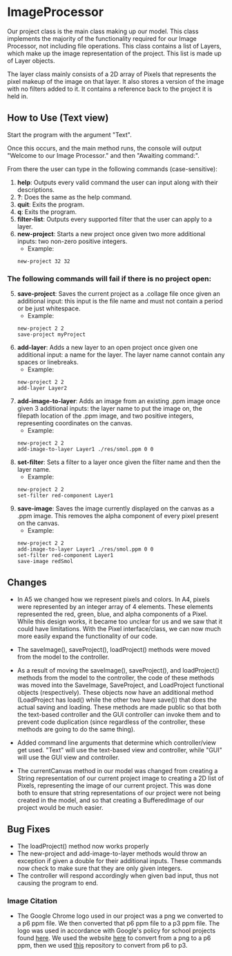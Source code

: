 # ImageProcessor

Our project class is the main class making up our model. This class implements the majority of the 
functionality required for our Image Processor, not including file operations. This class contains
a list of Layers, which make up the image representation of the project. This list is made up of 
Layer objects.

The layer class mainly consists of a 2D array of Pixels that represents the pixel makeup of the 
image on that layer. It also stores a version of the image with no filters added to it. It contains
a reference back to the project it is held in. 

## How to Use (Text view)

Start the program with the argument "Text".

Once this occurs, and the main method runs, the console will output 
"Welcome to our Image Processor." and then "Awaiting command:".

From there the user can type in the following commands (case-sensitive):

1. **help**: Outputs every valid command the user can input along with their descriptions.
2. **?**: Does the same as the help command.
3. **quit**: Exits the program.
4. **q**: Exits the program.
3. **filter-list**: Outputs every supported filter that the user can apply to a layer.
4. **new-project**: Starts a new project once given two more additional inputs: 
   two non-zero positive integers.
   * Example:
   ``` 
   new-project 32 32
   ```

### The following commands will fail if there is no project open:

5. **save-project**: Saves the current project as a .collage file once given an additional input:
   this input is the file name and must not contain a period or be just whitespace. 
   * Example:
   ``` 
   new-project 2 2 
   save-project myProject
   ```
6. **add-layer**: Adds a new layer to an open project once given one additional input:
   a name for the layer. The layer name cannot contain any spaces or linebreaks.
   * Example:
   ``` 
   new-project 2 2 
   add-layer Layer2
   ```
7. **add-image-to-layer**: Adds an image from an existing .ppm image once given 3 additional inputs:
   the layer name to put the image on, the filepath location of the .ppm image, and two positive
   integers, representing coordinates on the canvas.
   * Example:
   ``` 
   new-project 2 2 
   add-image-to-layer Layer1 ./res/smol.ppm 0 0
   ```
8. **set-filter**: Sets a filter to a layer once given the filter name and then the layer name.
   * Example:
   ``` 
   new-project 2 2 
   set-filter red-component Layer1
   ```
9. **save-image**: Saves the image currently displayed on the canvas as a .ppm image. This removes
   the alpha component of every pixel present on the canvas.
   * Example:
   ``` 
   new-project 2 2 
   add-image-to-layer Layer1 ./res/smol.ppm 0 0
   set-filter red-component Layer1
   save-image redSmol
   ```

## Changes

* In A5 we changed how we represent pixels and colors. In A4, pixels were represented by an
integer array of 4 elements. These elements represented the red, green, blue, and alpha
components of a Pixel. While this design works, it became too unclear for us and we saw that
it could have limitations. With the Pixel interface/class, we can now much more easily
expand the functionality of our code.

* The saveImage(), saveProject(), loadProject() methods were moved from the model to the controller.

* As a result of moving the saveImage(), saveProject(), and loadProject() methods from the model
  to the controller, the code of these methods was moved into the SaveImage, SaveProject, and
  LoadProject functional objects (respectively). These objects now have an additional method
  (LoadProject has load() while the other two have save()) that does the actual saving
  and loading. These methods are made public so that both the text-based controller and the
  GUI controller can invoke them and to prevent code duplication (since regardless of the
  controller, these methods are going to do the same thing).

* Added command line arguments that determine which controller/view get used. 
  "Text" will use the text-based view and controller, while "GUI" will use the GUI view 
  and controller. 

* The currentCanvas method in our model was changed from creating a String representation of our 
current project image to creating a 2D list of Pixels, representing the image of our current 
project. This was done both to ensure that string representations of our project were not being
created in the model, and so that creating a BufferedImage of our project would be much easier.

## Bug Fixes

* The loadProject() method now works properly
* The new-project and add-image-to-layer methods would throw an exception if given a double
  for their additional inputs. These commands now check to make sure that they are only given
  integers.
* The controller will respond accordingly when given bad input, thus not causing the program to end.

### Image Citation
* The Google Chrome logo used in our project was a png we converted to a p6 ppm file. We then 
converted that p6 ppm file to a p3 ppm file. The logo was used in accordance with Google's policy
for school projects found [here](https://about.google/brand-resource-center/guidance/#go-for-it).
We used the website [here](https://anyconv.com/png-to-ppm-converter/) to convert from a png to a
p6 ppm, then we used [this](https://github.com/thomasebsmith/ppm-converter) repository to convert
from p6 to p3. 